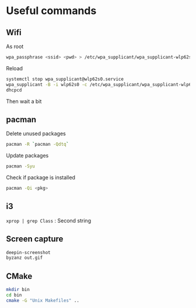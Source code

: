 # Useful commands

## Wifi

As root

```bash
wpa_passphrase <ssid> <pwd> > /etc/wpa_supplicant/wpa_supplicant-wlp62s0.conf
```

Reload

```bash
systemctl stop wpa_supplicant@wlp62s0.service
wpa_supplicant -B -i wlp62s0 -c /etc/wpa_supplicant/wpa_supplicant-wlp62s0.conf
dhcpcd
```
Then wait a bit

## pacman

Delete unused packages
```bash
pacman -R `pacman -Qdtq`
```

Update packages
```bash
pacman -Syu
```

Check if package is installed
```bash
pacman -Qi <pkg>
```

## i3
`xprop | grep Class` : Second string

## Screen capture

```bash
deepin-screenshot
byzanz out.gif
```

## CMake

```bash
mkdir bin
cd bin
cmake -G "Unix Makefiles" ..
```
